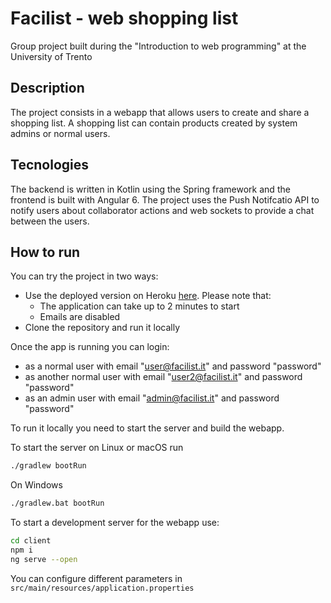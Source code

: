 # Facilist - web shopping list
Group project built during the "Introduction to web programming" at the University of Trento

## Description
The project consists in a webapp that allows users to create and share a shopping list.
A shopping list can contain products created by system admins or normal users.


## Tecnologies

The backend is written in Kotlin using the Spring framework and the frontend is built with Angular 6.
The project uses the Push Notifcatio API to notify users about collaborator actions and web sockets to provide a chat between the users.


## How to run

You can try the project in two ways:
- Use the deployed version on Heroku [here](https://provolosi-web.herokuapp.com/). Please note that:
    * The application can take up to 2 minutes to start
    * Emails are disabled
- Clone the repository and run it locally

Once the app is running you can login:

- as a normal user with email "user@facilist.it" and password "password"
- as another normal user with email "user2@facilist.it" and password "password"
- as an admin user with email "admin@facilist.it" and password "password"

To run it locally you need to start the server and build the webapp.

To start the server on Linux or macOS run
```bash
./gradlew bootRun
```
On Windows
```bash
./gradlew.bat bootRun
```   

To start a  development server for the webapp use:
```bash
cd client
npm i
ng serve --open
```

You can configure different parameters in `src/main/resources/application.properties`
